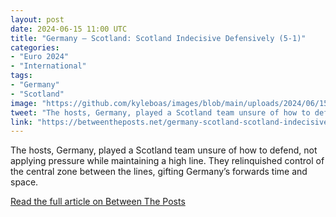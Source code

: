 ```yaml
---
layout: post
date: 2024-06-15 11:00 UTC
title: "Germany — Scotland: Scotland Indecisive Defensively (5-1)"
categories:
- "Euro 2024"
- "International"
tags:
- "Germany"
- "Scotland"
image: "https://github.com/kyleboas/images/blob/main/uploads/2024/06/15/Image-15Jun2024_10:45:42.png?raw=true"
tweet: "The hosts, Germany, played a Scotland team unsure of how to defend, not applying pressure while maintaining a high line. They relinquished control of the central zone between the lines, gifting Germany’s forwards time and space. @BetweenThePosts"
link: "https://betweentheposts.net/germany-scotland-scotland-indecisive-defensively-5-1/"
---
```


The hosts, Germany, played a Scotland team unsure of how to defend, not applying pressure while maintaining a high line. They relinquished control of the central zone between the lines, gifting Germany’s forwards time and space.

<!---more--->

[Read the full article on Between The Posts](https://betweentheposts.net/germany-scotland-scotland-indecisive-defensively-5-1/)
